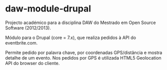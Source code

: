 daw-module-drupal
=============

Projecto académico para a disciplina DAW do Mestrado em Open Source Software (2012/2013).

Módulo para o Drupal (core = 7.x), que realiza pedidos à API do eventbrite.com.

Permite pedido por palavra chave, por coordenadas GPS/distância e mostra detalhe de um evento. 
Nos pedidos por GPS é utilizada HTML5 Geolocation API do browser do cliente.

